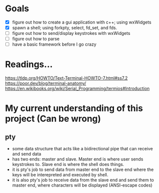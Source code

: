 # Goals
- [x] figure out how to create a gui application with c++; using wxWidgets
- [x] spawn a shell; using forkpty, select, fd_set, and fds. 
- [ ] figure out how to send/display keystrokes with wxWidgets
- [ ] figure out how to parse
- [ ] have a basic framework before I go crazy

# Readings...
https://tldp.org/HOWTO/Text-Terminal-HOWTO-7.html#ss7.2
https://poor.dev/blog/terminal-anatomy/
https://en.wikibooks.org/wiki/Serial_Programming/termios#Introduction


My current understanding of this project (Can be wrong)
=======================================================
## pty
- some data structure that acts like a bidirectional pipe that can receive and send data
- has two ends: master and slave. Master end is where user sends keystrokes to. Slave end is where the shell does things. 
- it is pty's job to send data from master end to the slave end where the keys will be interepreted and executed by shell.
- it is also pty's job to receive data from the slave end and send them to master end, where characters will be displayed (ANSI-escape codes)

